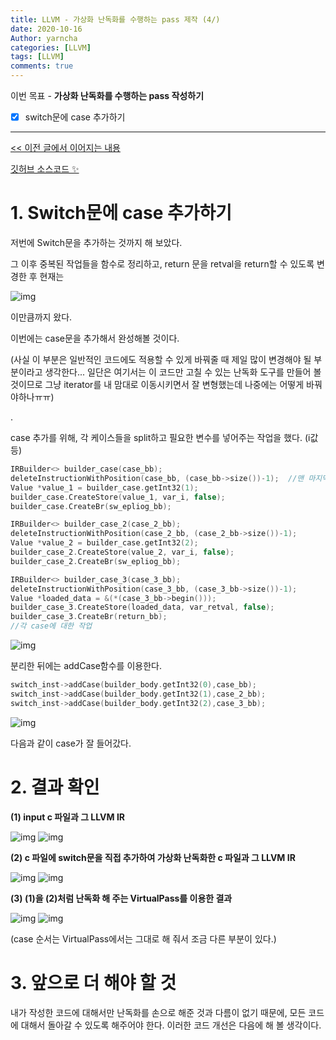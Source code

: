 ```yaml
---
title: LLVM - 가상화 난독화를 수행하는 pass 제작 (4/)
date: 2020-10-16
Author: yarncha
categories: [LLVM]
tags: [LLVM]
comments: true
---
```


이번 목표 - **가상화 난독화를 수행하는 pass 작성하기**

-   [x] switch문에 case 추가하기

* * *

[&lt;&lt; 이전 글에서 이어지는 내용](https://yarncha.github.io/posts/19/)

[깃허브 소스코드 ✨](https://github.com/yarncha/llvm/blob/main/VirtualEditor/VirtualEditor.cpp)

# 1. Switch문에 case 추가하기

저번에 Switch문을 추가하는 것까지 해 보았다.

그 이후 중복된 작업들을 함수로 정리하고, return 문을 retval을 return할 수 있도록 변경한 후 현재는

![img](\images\20_01.png)

이만큼까지 왔다.

이번에는 case문을 추가해서 완성해볼 것이다.

(사실 이 부분은 일반적인 코드에도 적용할 수 있게 바꿔줄 때 제일 많이 변경해야 될 부분이라고 생각한다... 일단은 여기서는 이 코드만 고칠 수 있는 난독화 도구를 만들어 볼 것이므로 그냥 iterator를 내 맘대로 이동시키면서 잘 변형했는데 나중에는 어떻게 바꿔야하나ㅠㅠ)

.

case 추가를 위해, 각 케이스들을 split하고 필요한 변수를 넣어주는 작업을 했다. (i값 등)

```cpp
IRBuilder<> builder_case(case_bb);
deleteInstructionWithPosition(case_bb, (case_bb->size())-1);  //맨 마지막 instruction(기존 branch)를 지워주기 위한 사용자 함수
Value *value_1 = builder_case.getInt32(1);
builder_case.CreateStore(value_1, var_i, false);
builder_case.CreateBr(sw_epliog_bb);

IRBuilder<> builder_case_2(case_2_bb);
deleteInstructionWithPosition(case_2_bb, (case_2_bb->size())-1);
Value *value_2 = builder_case.getInt32(2);
builder_case_2.CreateStore(value_2, var_i, false);
builder_case_2.CreateBr(sw_epliog_bb);

IRBuilder<> builder_case_3(case_3_bb);
deleteInstructionWithPosition(case_3_bb, (case_3_bb->size())-1);
Value *loaded_data = &(*(case_3_bb->begin()));
builder_case_3.CreateStore(loaded_data, var_retval, false);
builder_case_3.CreateBr(return_bb);
//각 case에 대한 작업
```

![img](\images\20_02.png)

분리한 뒤에는 addCase함수를 이용한다.

```cpp
switch_inst->addCase(builder_body.getInt32(0),case_bb);
switch_inst->addCase(builder_body.getInt32(1),case_2_bb);
switch_inst->addCase(builder_body.getInt32(2),case_3_bb);
```

![img](\images\20_03.png)

다음과 같이 case가 잘 들어갔다.

# 2. 결과 확인

**(1) input c 파일과 그 LLVM IR**

![img](\images\20_04.png)
![img](\images\20_05.png)

**(2) c 파일에 switch문을 직접 추가하여 가상화 난독화한 c 파일과 그 LLVM IR**

![img](\images\20_06.png)
![img](\images\20_07.png)

**(3) (1)을 (2)처럼 난독화 해 주는 VirtualPass를 이용한 결과**

![img](\images\20_08.png)
![img](\images\20_09.png)

(case 순서는 VirtualPass에서는 그대로 해 줘서 조금 다른 부분이 있다.)


# 3. 앞으로 더 해야 할 것

내가 작성한 코드에 대해서만 난독화를 손으로 해준 것과 다름이 없기 때문에, 모든 코드에 대해서 돌아갈 수 있도록 해주어야 한다. 이러한 코드 개선은 다음에 해 볼 생각이다.

<!-- References -->
